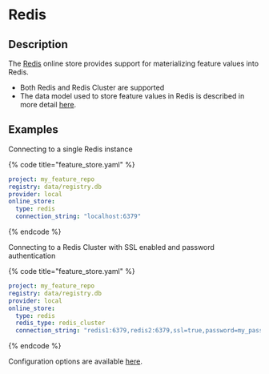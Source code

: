 # Redis

## Description

The [Redis](https://redis.io) online store provides support for materializing feature values into Redis.

* Both Redis and Redis Cluster are supported
* The data model used to store feature values in Redis is described in more detail [here](https://github.com/feast-dev/feast/blob/master/docs/specs/online_store_format.md).

## Examples

Connecting to a single Redis instance

{% code title="feature_store.yaml" %}
```yaml
project: my_feature_repo
registry: data/registry.db
provider: local
online_store:
  type: redis
  connection_string: "localhost:6379"
```
{% endcode %}

Connecting to a Redis Cluster with SSL enabled and password authentication

{% code title="feature_store.yaml" %}
```yaml
project: my_feature_repo
registry: data/registry.db
provider: local
online_store:
  type: redis
  redis_type: redis_cluster
  connection_string: "redis1:6379,redis2:6379,ssl=true,password=my_password"
```
{% endcode %}

Configuration options are available [here](https://rtd.feast.dev/en/master/#feast.repo_config.RedisOnlineStoreConfig).
